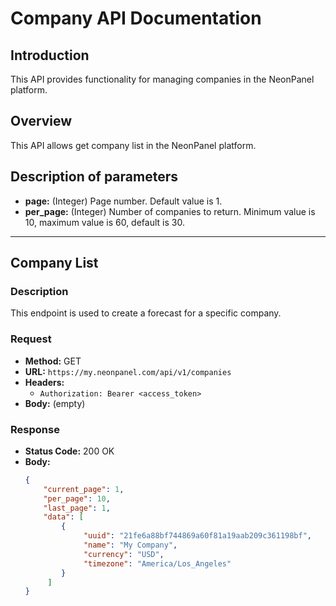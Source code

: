 # Company API Documentation

## Introduction
This API provides functionality for managing companies in the NeonPanel platform.

## Overview
This API allows get company list in the NeonPanel platform.

## Description of parameters
- **page:** (Integer) Page number. Default value is 1.
- **per_page:** (Integer) Number of companies to return. Minimum value is 10, maximum value is 60, default is 30.
---

## Company List

### Description
This endpoint is used to create a forecast for a specific company.

### Request
- **Method:** GET
- **URL:** `https://my.neonpanel.com/api/v1/companies`
- **Headers:**
    - `Authorization: Bearer <access_token>`
- **Body:** (empty)

### Response
- **Status Code:** 200 OK
- **Body:**
  ```json
  {
      "current_page": 1,
      "per_page": 10,
      "last_page": 1,
      "data": [
          {
               "uuid": "21fe6a88bf744869a60f81a19aab209c361198bf",
               "name": "My Company",
               "currency": "USD",
               "timezone": "America/Los_Angeles"
          }
       ]
  }
  ```
